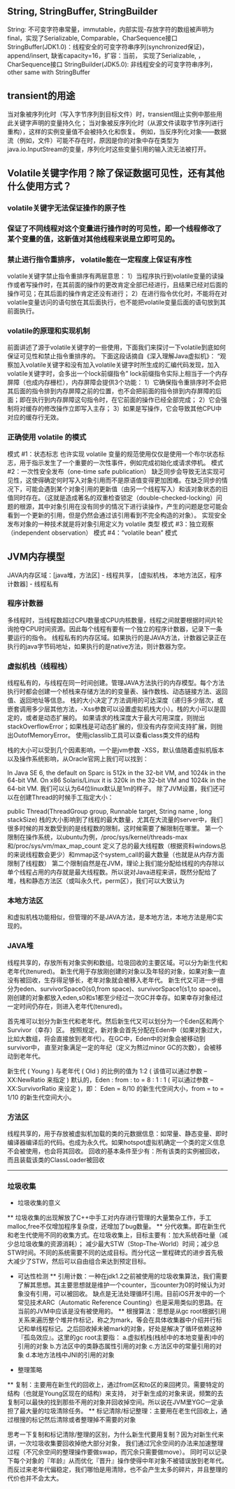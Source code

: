
## String, StringBuffer, StringBuilder
String: 不可变字符串常量，immutable，内部实现-存放字符的数组被声明为final，实现了Serializable, Comparable，CharSequence接口
StringBuffer(JDK1.0)：线程安全的可变字符串序列(synchronized保证)，append/insert, 缺省capacity=16，扩容：当前， 实现了Serializable, ，CharSequence接口
StringBuilder(JDK5.0): 非线程安全的可变字符串序列， other same with StringBuffer


## transient的用途
当对象被序列化时（写入字节序列到目标文件）时，transient阻止实例中那些用此关键字声明的变量持久化；
当对象被反序列化时（从源文件读取字节序列进行重构），这样的实例变量值不会被持久化和恢复。
例如，当反序列化对象——数据流（例如，文件）可能不存在时，原因是你的对象中存在类型为java.io.InputStream的变量，序列化时这些变量引用的输入流无法被打开。


## Volatile关键字作用？除了保证数据可见性，还有其他什么使用方式？
### volatile关键字无法保证操作的原子性
### 保证了不同线程对这个变量进行操作时的可见性，即一个线程修改了某个变量的值，这新值对其他线程来说是立即可见的。

### 禁止进行指令重排序， volatile能在一定程度上保证有序性
volatile关键字禁止指令重排序有两层意思：
1）当程序执行到volatile变量的读操作或者写操作时，在其前面的操作的更改肯定全部已经进行，且结果已经对后面的操作可见；在其后面的操作肯定还没有进行；
2）在进行指令优化时，不能将在对volatile变量访问的语句放在其后面执行，也不能把volatile变量后面的语句放到其前面执行。

### volatile的原理和实现机制
前面讲述了源于volatile关键字的一些使用，下面我们来探讨一下volatile到底如何保证可见性和禁止指令重排序的。
下面这段话摘自《深入理解Java虚拟机》：
“观察加入volatile关键字和没有加入volatile关键字时所生成的汇编代码发现，加入volatile关键字时，会多出一个lock前缀指令”
lock前缀指令实际上相当于一个内存屏障（也成内存栅栏），内存屏障会提供3个功能：
1）它确保指令重排序时不会把其后面的指令排到内存屏障之前的位置，也不会把前面的指令排到内存屏障的后面；即在执行到内存屏障这句指令时，在它前面的操作已经全部完成；
2）它会强制将对缓存的修改操作立即写入主存；
3）如果是写操作，它会导致其他CPU中对应的缓存行无效。

### 正确使用 volatile 的模式
模式 #1：状态标志
也许实现 volatile 变量的规范使用仅仅是使用一个布尔状态标志，用于指示发生了一个重要的一次性事件，例如完成初始化或请求停机。
模式 #2：一次性安全发布（one-time safe publication）
缺乏同步会导致无法实现可见性，这使得确定何时写入对象引用而不是原语值变得更加困难。在缺乏同步的情况下，可能会遇到某个对象引用的更新值（由另一个线程写入）和该对象状态的旧值同时存在。（这就是造成著名的双重检查锁定（double-checked-locking）问题的根源，其中对象引用在没有同步的情况下进行读操作，产生的问题是您可能会看到一个更新的引用，但是仍然会通过该引用看到不完全构造的对象）。
实现安全发布对象的一种技术就是将对象引用定义为 volatile 类型
模式 #3：独立观察（independent observation）
模式 #4：“volatile bean” 模式

## JVM内存模型
JAVA内存区域：[java堆，方法区] - 线程共享， [虚拟机栈， 本地方法区，程序计数器] - 线程私有

### 程序计数器
多线程时，当线程数超过CPU数量或CPU内核数量，线程之间就要根据时间片轮询抢夺CPU时间资源。因此每个线程有要有一个独立的程序计数器，记录下一条要运行的指令。
线程私有的内存区域。如果执行的是JAVA方法，计数器记录正在执行的java字节码地址，如果执行的是native方法，则计数器为空。

### 虚拟机栈（线程栈）
线程私有的，与线程在同一时间创建。管理JAVA方法执行的内存模型。每个方法执行时都会创建一个桢栈来存储方法的的变量表、操作数栈、动态链接方法、返回值、返回地址等信息。
栈的大小决定了方法调用的可达深度（递归多少层次，或嵌套调用多少层其他方法，-Xss参数可以设置虚拟机栈大小）。栈的大小可以是固定的，或者是动态扩展的。
如果请求的栈深度大于最大可用深度，则抛出stackOverflowError；如果栈是可动态扩展的，但没有内存空间支持扩展，则抛出OutofMemoryError。
使用jclasslib工具可以查看class类文件的结构

栈的大小可以受到几个因素影响，一个是jvm参数 -XSS，默认值随着虚拟机版本以及操作系统影响，从Oracle官网上我们可以找到：

In Java SE 6, the default on Sparc is 512k in the 32-bit VM, and 1024k in the 64-bit VM.
On x86 Solaris/Linux it is 320k in the 32-bit VM and 1024k in the 64-bit VM.
我们可以认为64位linux默认是1m的样子。
除了JVM设置，我们还可以在创建Thread的时候手工指定大小：

public Thread(ThreadGroup group, Runnable target, String name , long stackSize)
栈的大小影响到了线程的最大数量，尤其在大流量的server中，我们很多时候的并发数受到的是线程数的限制，这时候需要了解限制在哪里。
第一个限制在操作系统，以ubuntu为例，/proc/sys/kernel/threads-max 和/proc/sys/vm/max_map_count 定义了总的最大线程数（根据资料windows总的来说线程数会更少）和mmap这个system_call的最大数量（也就是从内存方面限制了线程数）
第二个限制自然是在JVM，理论上我们能分配给线程的内存除以单个线程占用的内存就是最大线程数。所以说对Java进程来讲，既然分配给了堆，栈和静态方法区（或叫永久代，perm区），我们可以大致认为



### 本地方法区
和虚拟机栈功能相似，但管理的不是JAVA方法，是本地方法，本地方法是用C实现的。

### JAVA堆
线程共享的，存放所有对象实例和数组。垃圾回收的主要区域。可以分为新生代和老年代(tenured)。
新生代用于存放刚创建的对象以及年轻的对象，如果对象一直没有被回收，生存得足够长，老年对象就会被移入老年代。
新生代又可进一步细分为eden、survivorSpace0(s0,from space)、survivorSpace1(s1,to space)。
刚创建的对象都放入eden,s0和s1都至少经过一次GC并幸存。如果幸存对象经过一定时间仍存在，则进入老年代(tenured)。

首先堆可以划分为新生代和老年代。然后新生代又可以划分为一个Eden区和两个Survivor（幸存）区。
按照规定，新对象会首先分配在Eden中（如果对象过大，比如大数组，将会直接放到老年代）。在GC中，Eden中的对象会被移动到survivor中，
直至对象满足一定的年纪（定义为熬过minor GC的次数），会被移动到老年代。

新生代 ( Young ) 与老年代 ( Old ) 的比例的值为 1:2 ( 该值可以通过参数 –XX:NewRatio 来指定 )
默认的，Eden : from : to = 8 : 1 : 1 ( 可以通过参数 –XX:SurvivorRatio 来设定 )，即： Eden = 8/10 的新生代空间大小，from = to = 1/10 的新生代空间大小。


### 方法区
线程共享的，用于存放被虚拟机加载的类的元数据信息：如常量、静态变量、即时编译器编译后的代码。也成为永久代。如果hotspot虚拟机确定一个类的定义信息不会被使用，也会将其回收。
回收的基本条件至少有：所有该类的实例被回收，而且装载该类的ClassLoader被回收

------
### 垃圾收集
* 垃圾收集的意义

** 垃圾收集的出现解放了C++中手工对内存进行管理的大量繁杂工作，手工malloc,free不仅增加程序复杂度，还增加了bug数量。
** 分代收集。即在新生代和老生代使用不同的收集方式。在垃圾收集上，目标主要有：加大系统吞吐量（减少总垃圾收集的资源消耗）；
减少最大STW（Stop-The-World）时间；减少总STW时间。不同的系统需要不同的达成目标。而分代这一里程碑式的进步首先极大减少了STW，然后可以自由组合来达到预定目标。

* 可达性检测
** 引用计数：一种在jdk1.2之前被使用的垃圾收集算法，我们需要了解其思想。其主要思想就是维护一个counter，当counter为0的时候认为对象没有引用，可以被回收。
缺点是无法处理循环引用。目前iOS开发中的一个常见技术ARC（Automatic Reference Counting）也是采用类似的思路。在当前的JVM中应该是没有被使用的。
** 根搜算法：思想是从gc root根据引用关系来遍历整个堆并作标记，称之为mark，等会在具体收集器中介绍并行标记和单线程标记。之后回收掉未被mark的对象，好处是解决了循环依赖这种『孤岛效应』。这里的gc root主要指：
a.虚拟机栈(栈桢中的本地变量表)中的引用的对象
b.方法区中的类静态属性引用的对象
c.方法区中的常量引用的对象
d.本地方法栈中JNI的引用的对象

* 整理策略

** 复制：主要用在新生代的回收上，通过from区和to区的来回拷贝。需要特定的结构（也就是Young区现在的结构）来支持，
对于新生成的对象来说，频繁的去复制可以最快的找到那些不用的对象并回收掉空间。所以说在JVM里YGC一定承担了最大量的垃圾清除任务。
** 标记清除/标记整理：主要用在老生代回收上，通过根搜的标记然后清除或者整理掉不需要的对象

思考一下复制和标记清除/整理的区别，为什么新生代要用复制？因为对新生代来讲，一次垃圾收集要回收掉绝大部分对象，
我们通过冗余空间的办法来加速整理过程（不冗余空间的整理操作要做swap，而冗余只需要做move）。
同时可以记录下每个对象的『年龄』从而优化『晋升』操作使得中年对象不被错误放到老年代。
而反过来老年代偏稳定，我们哪怕是用清除，也不会产生太多的碎片，并且整理的代价也并不会太大。
